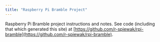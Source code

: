 ```yaml
---
title: "Raspberry Pi Bramble Project"
---
```

Raspberry Pi Bramble project instructions and notes. See code (including that which generated this site) at [https://github.com/r-spiewak/rpi-bramble](https://github.com/r-spiewak/rpi-bramble).
